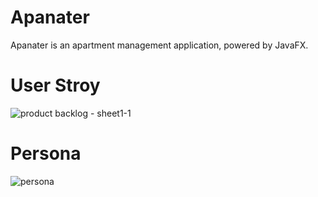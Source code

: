 # Apanater
Apanater is an apartment management application, powered by JavaFX.

# User Stroy

![product backlog - sheet1-1](https://user-images.githubusercontent.com/30008464/45841835-2c64d980-bd45-11e8-9a4e-29d7cfc803d3.jpg)



# Persona

![persona](https://user-images.githubusercontent.com/30008464/45535787-d61a0700-b829-11e8-9557-0ef66c048105.PNG)
